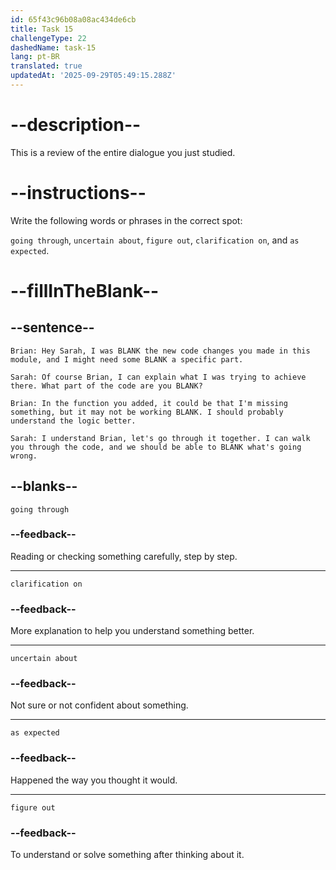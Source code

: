 ```yaml
---
id: 65f43c96b08a08ac434de6cb
title: Task 15
challengeType: 22
dashedName: task-15
lang: pt-BR
translated: true
updatedAt: '2025-09-29T05:49:15.288Z'
---
```


<!-- REVIEW -->

# --description--

This is a review of the entire dialogue you just studied.

# --instructions--

Write the following words or phrases in the correct spot:

`going through`, `uncertain about`, `figure out`, `clarification on`, and `as expected`.

# --fillInTheBlank--

## --sentence--

`Brian: Hey Sarah, I was BLANK the new code changes you made in this module, and I might need some BLANK a specific part.`

`Sarah: Of course Brian, I can explain what I was trying to achieve there. What part of the code are you BLANK?`

`Brian: In the function you added, it could be that I'm missing something, but it may not be working BLANK. I should probably understand the logic better.`

`Sarah: I understand Brian, let's go through it together. I can walk you through the code, and we should be able to BLANK what's going wrong.`

## --blanks--

`going through`

### --feedback--

Reading or checking something carefully, step by step.

---

`clarification on`

### --feedback--

More explanation to help you understand something better.

---

`uncertain about`

### --feedback--

Not sure or not confident about something.

---

`as expected`

### --feedback--

Happened the way you thought it would.

---

`figure out`

### --feedback--

To understand or solve something after thinking about it.
